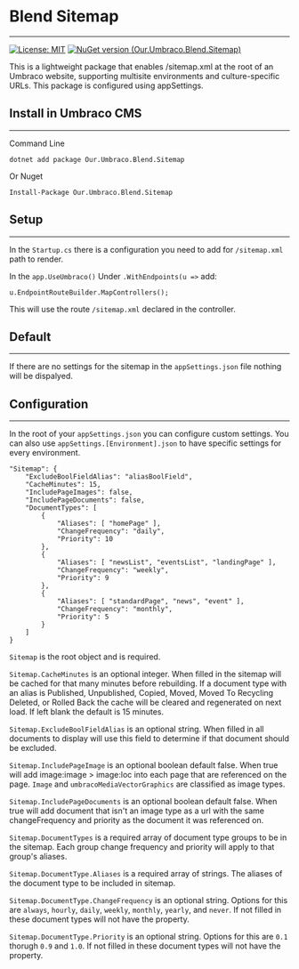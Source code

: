 # Blend Sitemap
-----

[![License: MIT](https://img.shields.io/badge/License-MIT-yellow.svg)](https://opensource.org/licenses/MIT)
[![NuGet version (Our.Umbraco.Blend.Sitemap)](https://img.shields.io/nuget/v/Our.Umbraco.Blend.Sitemap.svg?style=flat-square)](https://www.nuget.org/packages/Our.Umbraco.Blend.Sitemap/)

This is a lightweight package that enables /sitemap.xml at the root of an Umbraco website, supporting multisite environments and culture-specific URLs. This package is configured using appSettings.

## Install in Umbraco CMS
---
Command Line
```
dotnet add package Our.Umbraco.Blend.Sitemap
```

Or Nuget
```
Install-Package Our.Umbraco.Blend.Sitemap
```

## Setup
---
In the `Startup.cs` there is a configuration you need to add for `/sitemap.xml` path to render.

In the `app.UseUmbraco()` Under `.WithEndpoints(u =>` add:
```
u.EndpointRouteBuilder.MapControllers();
```
This will use the route `/sitemap.xml` declared in the controller.

## Default
---
If there are no settings for the sitemap in the `appSettings.json` file nothing will be dispalyed.

## Configuration
---
In the root of your `appSettings.json` you can configure custom settings. You can also use `appSettings.[Environment].json` to have specific settings for every environment.
```
"Sitemap": {
    "ExcludeBoolFieldAlias": "aliasBoolField",
    "CacheMinutes": 15,
    "IncludePageImages": false,
    "IncludePageDocuments": false,
    "DocumentTypes": [
        {
            "Aliases": [ "homePage" ],
            "ChangeFrequency": "daily",
            "Priority": 10
        },
        {
            "Aliases": [ "newsList", "eventsList", "landingPage" ],
            "ChangeFrequency": "weekly",
            "Priority": 9
        },
        {
            "Aliases": [ "standardPage", "news", "event" ],
            "ChangeFrequency": "monthly",
            "Priority": 5
        }
    ]
}
```

`Sitemap` is the root object and is required.

`Sitemap.CacheMinutes` is an optional integer. When filled in the sitemap will be cached for that many minutes before rebuilding. If a document type with an alias is Published, Unpublished, Copied, Moved, Moved To Recycling Deleted, or Rolled Back the cache will be cleared and regenerated on next load. If left blank the default is 15 minutes.

`Sitemap.ExcludeBoolFieldAlias` is an optional string. When filled in all documents to display will use this field to determine if that document should be excluded.

`Sitemap.IncludePageImage` is an optional boolean default false. When true will add image:image > image:loc into each page that are referenced on the page. `Image` and `umbracoMediaVectorGraphics` are classified as image types.

`Sitemap.IncludePageDocuments` is an optional boolean default false. When true will add document that isn't an image type as a url with the same changeFrequency and priority as the document it was referenced on.

`Sitemap.DocumentTypes` is a required array of document type groups to be in the sitemap. Each group change frequency and priority will apply to that group's aliases.

`Sitemap.DocumentType.Aliases` is a required array of strings. The aliases of the document type to be included in sitemap.

`Sitemap.DocumentType.ChangeFrequency` is an optional string. Options for this are `always`, `hourly`, `daily`, `weekly`, `monthly`, `yearly`, and `never`. If not filled in these document types will not have the property.

`Sitemap.DocumentType.Priority` is an optional string. Options for this are `0.1` thorugh `0.9` and `1.0`. If not filled in these document types will not have the property.
